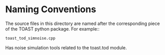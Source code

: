 # Naming Conventions

The source files in this directory are named after the corresponding piece
of the TOAST python package.  For example::

    toast_tod_simnoise.cpp

Has noise simulation tools related to the toast.tod module.
